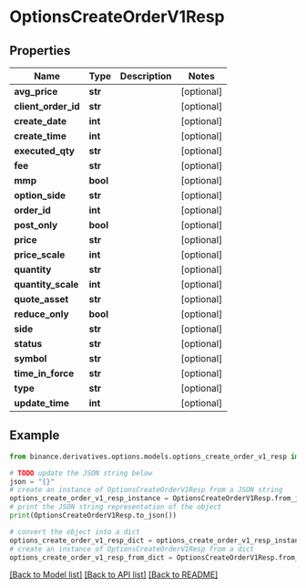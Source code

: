 # OptionsCreateOrderV1Resp


## Properties

Name | Type | Description | Notes
------------ | ------------- | ------------- | -------------
**avg_price** | **str** |  | [optional] 
**client_order_id** | **str** |  | [optional] 
**create_date** | **int** |  | [optional] 
**create_time** | **int** |  | [optional] 
**executed_qty** | **str** |  | [optional] 
**fee** | **str** |  | [optional] 
**mmp** | **bool** |  | [optional] 
**option_side** | **str** |  | [optional] 
**order_id** | **int** |  | [optional] 
**post_only** | **bool** |  | [optional] 
**price** | **str** |  | [optional] 
**price_scale** | **int** |  | [optional] 
**quantity** | **str** |  | [optional] 
**quantity_scale** | **int** |  | [optional] 
**quote_asset** | **str** |  | [optional] 
**reduce_only** | **bool** |  | [optional] 
**side** | **str** |  | [optional] 
**status** | **str** |  | [optional] 
**symbol** | **str** |  | [optional] 
**time_in_force** | **str** |  | [optional] 
**type** | **str** |  | [optional] 
**update_time** | **int** |  | [optional] 

## Example

```python
from binance.derivatives.options.models.options_create_order_v1_resp import OptionsCreateOrderV1Resp

# TODO update the JSON string below
json = "{}"
# create an instance of OptionsCreateOrderV1Resp from a JSON string
options_create_order_v1_resp_instance = OptionsCreateOrderV1Resp.from_json(json)
# print the JSON string representation of the object
print(OptionsCreateOrderV1Resp.to_json())

# convert the object into a dict
options_create_order_v1_resp_dict = options_create_order_v1_resp_instance.to_dict()
# create an instance of OptionsCreateOrderV1Resp from a dict
options_create_order_v1_resp_from_dict = OptionsCreateOrderV1Resp.from_dict(options_create_order_v1_resp_dict)
```
[[Back to Model list]](../README.md#documentation-for-models) [[Back to API list]](../README.md#documentation-for-api-endpoints) [[Back to README]](../README.md)


